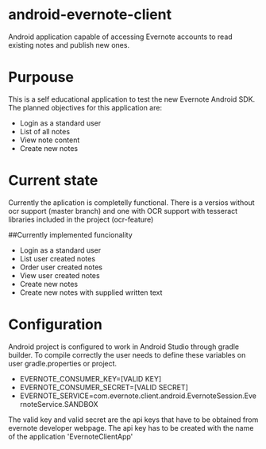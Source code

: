 # android-evernote-client
Android application capable of accessing Evernote accounts to read existing notes and publish new ones.

# Purpouse
This is a self educational application to test the new Evernote Android SDK. The planned objectives for
this application are:

  - Login as a standard user
  - List of all notes
  - View note content
  - Create new notes

# Current state
Currently the aplication is completelly functional. There is a versios without ocr support (master branch) and one with OCR support with tesseract libraries included in the project (ocr-feature)

##Currently implemented funcionality
  - Login as a standard user
  - List user created notes
  - Order user created notes
  - View user created notes
  - Create new notes
  - Create new notes with supplied written text

# Configuration
Android project is configured to work in Android Studio through gradle builder.
To compile correctly the user needs to define these variables on user gradle.properties
or project.

  - EVERNOTE_CONSUMER_KEY=[VALID KEY]
  - EVERNOTE_CONSUMER_SECRET=[VALID SECRET]
  - EVERNOTE_SERVICE=com.evernote.client.android.EvernoteSession.EvernoteService.SANDBOX

The valid key and valid secret are the api keys that have to be obtained from evernote developer webpage. The api key has to be created with the name of the application 'EvernoteClientApp'
